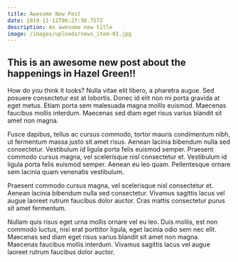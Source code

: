 ```yaml
---
title: Awesome New Post
date: 2019-11-11T06:27:36.757Z
description: An awesome new title
image: /images/uploads/news_item-01.jpg
---
```

## This is an awesome new post about the happenings in Hazel Green!!

How do you think it looks? Nulla vitae elit libero, a pharetra augue. Sed posuere consectetur est at lobortis. Donec id elit non mi porta gravida at eget metus. Etiam porta sem malesuada magna mollis euismod. Maecenas faucibus mollis interdum. Maecenas sed diam eget risus varius blandit sit amet non magna.Fusce dapibus, tellus ac cursus commodo, tortor mauris condimentum nibh, ut fermentum massa justo sit amet risus. Aenean lacinia bibendum nulla sed consectetur. Vestibulum id ligula porta felis euismod semper. Praesent commodo cursus magna, vel scelerisque nisl consectetur et. Vestibulum id ligula porta felis euismod semper. Aenean eu leo quam. Pellentesque ornare sem lacinia quam venenatis vestibulum.Praesent commodo cursus magna, vel scelerisque nisl consectetur et. Aenean lacinia bibendum nulla sed consectetur. Vivamus sagittis lacus vel augue laoreet rutrum faucibus dolor auctor. Cras mattis consectetur purus sit amet fermentum.Nullam quis risus eget urna mollis ornare vel eu leo. Duis mollis, est non commodo luctus, nisi erat porttitor ligula, eget lacinia odio sem nec elit. Maecenas sed diam eget risus varius blandit sit amet non magna. Maecenas faucibus mollis interdum. Vivamus sagittis lacus vel augue laoreet rutrum faucibus dolor auctor.
